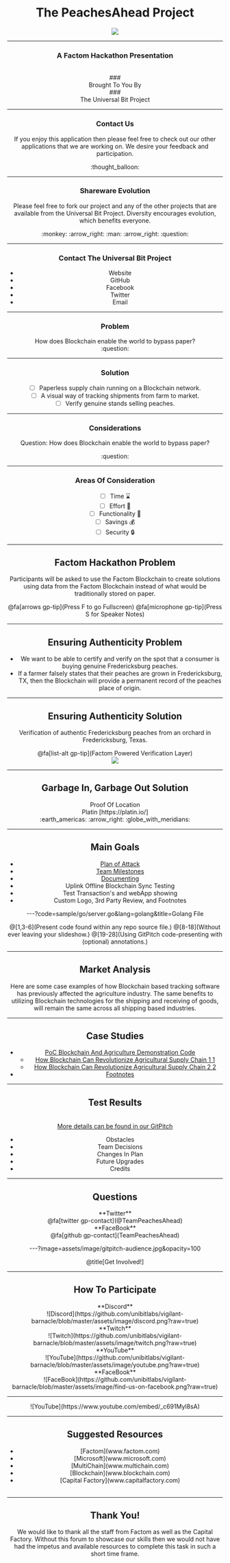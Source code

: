 # <center>  **The PeachesAhead Project**
<center>
<img src="https://image.ibb.co/dPnWL8/giphy.gif" style="background:none; border:none; box-shadow:none;">

---
### <center> A Factom Hackathon Presentation
<br>
### <center> Brought To You By
<br>
### <center> The Universal Bit Project

---
### <center> Contact Us
If you enjoy this application then please feel free to check out our other applications that we are working on. We desire your feedback and participation.
<br>
<center>
:thought_balloon:

---
### <center> Shareware Evolution
Please feel free to fork our project and any of the other projects that are available from the Universal Bit Project. Diversity encourages evolution, which benefits everyone.
<br>
<center>
:monkey: :arrow_right: :man: :arrow_right: :question:

---
### <center> Contact The Universal Bit Project
</div>
<div class="right">
    <ul>
        <li>Website</li>
        <li>GitHub</li>
        <li>Facebook</li>
        <li>Twitter</li>
        <li>Email</li>
    </ul>
</div>

---
### <center> Problem
<center> How does Blockchain enable the world to bypass paper?
<br>
<center>
:question:

---
### <center> Solution
- [ ] Paperless supply chain running on a Blockchain network.
- [ ] A visual way of tracking shipments from farm to market.
- [ ] Verify genuine stands selling peaches.

---
### <center> Considerations
Question: How does Blockchain enable the world to bypass paper?
<br>
<center>
:question:

---
### <center> Areas Of Consideration
- [ ] Time :hourglass:
- [ ] Effort :running:
- [ ] Functionality :wrench:
- [ ] Savings :moneybag:
- [ ] Security :lock:

---
## <center> Factom Hackathon Problem
Participants will be asked to use the Factom Blockchain to create solutions using data from the Factom Blockchain instead of what would be traditionally stored on paper.
<center>
@fa[arrows gp-tip](Press F to go Fullscreen)
@fa[microphone gp-tip](Press S for Speaker Notes)

---
## <center> Ensuring Authenticity Problem
- We want to be able to certify and verify on the spot that a consumer is buying genuine Fredericksburg peaches.
- If a farmer falsely states that their peaches are grown in Fredericksburg, TX, then the Blockchain will provide a permanent record of the peaches place of origin.

---
## <center> Ensuring Authenticity Solution
Verification of authentic Fredericksburg peaches from an orchard in Fredericksburg, Texas.
<center>
@fa[list-alt gp-tip](Factom Powered Verification Layer)
<center>
<img src="http://www.texaspeaches.com/images/heading03.jpg" style="background:none; border:none; box-shadow:none;">

---
## <center> Garbage In, Garbage Out Solution
<center> Proof Of Location
<center> Platin [https://platin.io/]
<br>
<center>
 :earth_americas: :arrow_right: :globe_with_meridians:

---
## <center> Main Goals
- [Plan of Attack](https://hackernoon.com/building-your-own-bitcoin-satellite-node-6061d3c93e7)
- [Team Milestones](https://medium.com/@notgrubles/building-your-own-bitcoin-satellite-node-part-2-software-installation-a94a0b85d089)
- [Documenting](https://hackernoon.com/building-your-own-bitcoin-satellite-node-part-3-dish-alignment-1306b4c21326)
- Uplink Offline Blockchain Sync Testing
- Test Transaction's and webApp showing
- Custom Logo, 3rd Party Review, and Footnotes

---?code=sample/go/server.go&lang=golang&title=Golang File

@[1,3-6](Present code found within any repo source file.)
@[8-18](Without ever leaving your slideshow.)
@[19-28](Using GitPitch code-presenting with (optional) annotations.)

---
## <center> Market Analysis
Here are some case examples of how Blockchain based tracking software has previously affected the agriculture industry. The same benefits to utilizing Blockchain technologies for the shipping and receiving of goods, will remain the same across all shipping based industries.

---
## <center> Case Studies
- [PoC Blockchain And Agriculture Demonstration Code](https://github.com/AravindNico/blockchain_agri_usecase)
  + [How Blockchain Can Revolutionize Agricultural Supply Chain 1 1](http://radiostud.io/blockchain-can-revolutionize-agricultural-supply-chain-part-1)
  + [How Blockchain Can Revolutionize Agricultural Supply Chain 2 2](http://radiostud.io/blockchain-can-revolutionize-agricultural-supply-chain-part-2)
- [Footnotes](https://github.com/gitpitch/gitpitch/wiki/Footnote-Setting)

---
## <center> Test Results
<div class="left">
    <i class="fa fa-user-secret fa-5x" aria-hidden="true"> </i><br>
    <a href="https://gitpitch.com/pro-features" class="pro-link">
    More details can be found in our GitPitch</a>
</div>
<div class="right">
    <ul>
        <li>Obstacles</li>
        <li>Team Decisions</li>
        <li>Changes In Plan</li>
        <li>Future Upgrades</li>
        <li>Credits</li>
    </ul>
</div>

---
## <center> Questions
<center>
**Twitter**
<br>
@fa[twitter gp-contact](@TeamPeachesAhead)
<br>
**FaceBook**
<br>
@fa[github gp-contact](TeamPeachesAhead)

---?image=assets/image/gitpitch-audience.jpg&opacity=100
<center> @title[Get Involved!]

---
## <center> How To Participate
<center>
**Discord**
<br>
![Discord](https://github.com/unibitlabs/vigilant-barnacle/blob/master/assets/image/discord.png?raw=true)
<br>
**Twitch**
<br>
![Twitch](https://github.com/unibitlabs/vigilant-barnacle/blob/master/assets/image/twitch.png?raw=true)
<br>
**YouTube**
<br>
![YouTube](https://github.com/unibitlabs/vigilant-barnacle/blob/master/assets/image/youtube.png?raw=true)
<br>
**FaceBook**
<br>
![FaceBook](https://github.com/unibitlabs/vigilant-barnacle/blob/master/assets/image/find-us-on-facebook.png?raw=true)

---
<center> ![YouTube](https://www.youtube.com/embed/_c691Myl8sA)

---
## <center> Suggested Resources
<ul>
    <li>[Factom](www.factom.com)</li>
    <li>[Microsoft](www.microsoft.com)</li>
    <li>[MultiChain](www.multichain.com)</li>
    <li>[Blockchain](www.blockchain.com)</li>
    <li>[Capital Factory](www.capitalfactory.com)</li>
    <br>
</ul>

---
## <center> Thank You!
<center>
We would like to thank all the staff from Factom as well as the Capital Factory. Without this forum to showcase our skills then we would not have had the impetus and available resources to complete this task in such a short time frame.
<br>
